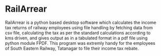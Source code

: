 # RailArrear
RailArrear is a python based desktop software which calculates the income tax returns of railway employees using file handling by fetching data from csv file, calculating the tax as per the standard calculations according to kms driven, and gives output as in a tabulated format in a pdf file using python module FPDF.
This program was extremly handy for the employees of South Eastern Railway, Tatanagar to file their income tax rebate. 
